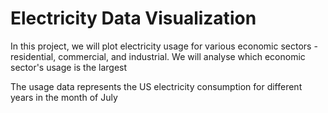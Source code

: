 # Electricity Data Visualization

In this project, we will plot electricity usage for various economic sectors - residential, commercial, and industrial. We will analyse which economic sector's usage is the largest

The usage data represents the US electricity consumption for different years in the month of July
